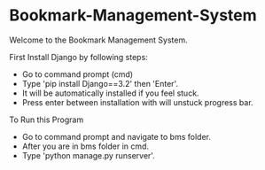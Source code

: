 # Bookmark-Management-System

Welcome to the Bookmark Management System.

First Install Django by following steps:

- Go to command prompt (cmd)
- Type 'pip install Django==3.2' then 'Enter'.
- It will be automatically installed if you feel stuck.
- Press enter between installation with will unstuck progress bar.

To Run this Program

- Go to command prompt and navigate to bms folder.
- After you are in bms folder in cmd.
- Type 'python manage.py runserver'.

